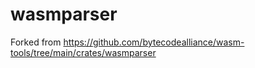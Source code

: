 # wasmparser
Forked from https://github.com/bytecodealliance/wasm-tools/tree/main/crates/wasmparser
